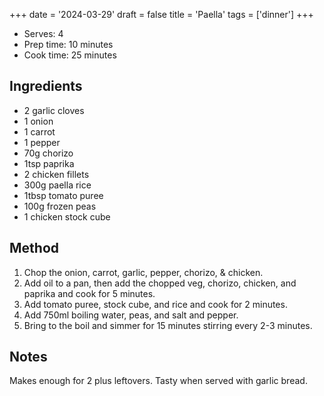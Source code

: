 +++
date = '2024-03-29'
draft = false
title = 'Paella'
tags = ['dinner']
+++

- Serves: 4
- Prep time: 10 minutes
- Cook time: 25 minutes

## Ingredients
- 2 garlic cloves
- 1 onion
- 1 carrot
- 1 pepper
- 70g chorizo
- 1tsp paprika
- 2 chicken fillets
- 300g paella rice
- 1tbsp tomato puree
- 100g frozen peas
- 1 chicken stock cube

## Method
1. Chop the onion, carrot, garlic, pepper, chorizo, & chicken.
2. Add oil to a pan, then add the chopped veg, chorizo, chicken, and paprika and cook for 5 minutes.
3. Add tomato puree, stock cube, and rice and cook for 2 minutes.
4. Add 750ml boiling water, peas, and salt and pepper.
5. Bring to the boil and simmer for 15 minutes stirring every 2-3 minutes.

## Notes
Makes enough for 2 plus leftovers. Tasty when served with garlic bread.
